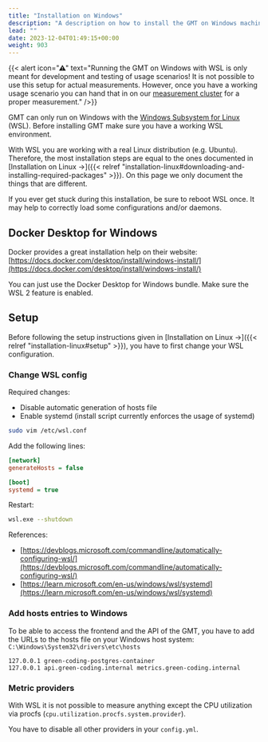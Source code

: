 ```yaml
---
title: "Installation on Windows"
description: "A description on how to install the GMT on Windows machines"
lead: ""
date: 2023-12-04T01:49:15+00:00
weight: 903
---
```


{{< alert icon="⚠" text="Running the GMT on Windows with WSL is only meant for development and testing of usage scenarios! It is not possible to use this setup for actual measurements. However, once you have a working usage scenario you can hand that in on our <a href=/docs/measuring/measuring-service/>measurement cluster</a> for a proper measurement." />}}

GMT can only run on Windows with the [Windows Subsystem for Linux](https://learn.microsoft.com/en-us/windows/wsl/) (WSL). Before installing GMT make sure you have a working WSL environment.

With WSL you are working with a real Linux distribution (e.g. Ubuntu). Therefore, the most installation steps are equal to the ones documented in [Installation on Linux →]({{< relref "installation-linux#downloading-and-installing-required-packages" >}}). On this page we only document the things that are different.

If you ever get stuck during this installation, be sure to reboot WSL once. It may help to correctly load some configurations and/or daemons.

## Docker Desktop for Windows

Docker provides a great installation help on their website: [https://docs.docker.com/desktop/install/windows-install/](https://docs.docker.com/desktop/install/windows-install/)

You can just use the Docker Desktop for Windows bundle. Make sure the WSL 2 feature is enabled.

## Setup

Before following the setup instructions given in [Installation on Linux →]({{< relref "installation-linux#setup" >}}), you have to first change your WSL configuration.

### Change WSL config

Required changes:

- Disable automatic generation of hosts file
- Enable systemd (install script currently enforces the usage of systemd)

```bash
sudo vim /etc/wsl.conf
```

Add the following lines:

```ini
[network]
generateHosts = false

[boot]
systemd = true
```

Restart:

```bash
wsl.exe --shutdown
```

References:
- [https://devblogs.microsoft.com/commandline/automatically-configuring-wsl/](https://devblogs.microsoft.com/commandline/automatically-configuring-wsl/)
- [https://learn.microsoft.com/en-us/windows/wsl/systemd](https://learn.microsoft.com/en-us/windows/wsl/systemd)

### Add hosts entries to Windows

To be able to access the frontend and the API of the GMT, you have to add the URLs to the hosts file on your Windows host system: `C:\Windows\System32\drivers\etc\hosts`

```plain
127.0.0.1 green-coding-postgres-container
127.0.0.1 api.green-coding.internal metrics.green-coding.internal
```

### Metric providers

With WSL it is not possible to measure anything except the CPU utilization via procfs (`cpu.utilization.procfs.system.provider`).

You have to disable all other providers in your `config.yml`.
